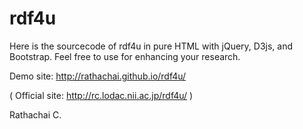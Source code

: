 # rdf4u
Here is the sourcecode of rdf4u in pure HTML with jQuery, D3js, and Bootstrap.
Feel free to use for enhancing your research.

Demo site: http://rathachai.github.io/rdf4u/

( Official site: http://rc.lodac.nii.ac.jp/rdf4u/ )

Rathachai C.
